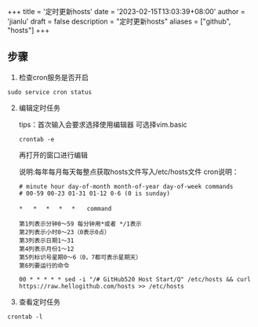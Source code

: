 +++
title = '定时更新hosts'
date = '2023-02-15T13:03:39+08:00'
author = 'jianlu'
draft = false
description = "定时更新hosts"
aliases = ["github", "hosts"]
+++


## 步骤

1. 检查cron服务是否开启

```shell
sudo service cron status
```

2. 编辑定时任务

   tips：首次输入会要求选择使用编辑器 可选择vim.basic

   ```shell
   crontab -e
   ```

   再打开的窗口进行编辑

   说明:每年每月每天每整点获取hosts文件写入/etc/hosts文件
   cron说明：
   ```text
   # minute hour day-of-month month-of-year day-of-week commands
   # 00-59 00-23 01-31 01-12 0-6 (0 is sunday)
   
   *   *　 *　 *　 *　　command
   
   第1列表示分钟0～59 每分钟用*或者 */1表示
   第2列表示小时0～23（0表示0点）
   第3列表示日期1～31
   第4列表示月份1～12
   第5列标识号星期0～6（0，7都可表示星期天）
   第6列要运行的命令
   ```

   ```shell
   00 * * * * * sed -i "/# GitHub520 Host Start/Q" /etc/hosts && curl https://raw.hellogithub.com/hosts >> /etc/hosts
   ```

4. 查看定时任务

```shell
crontab -l
```